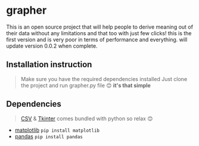 # grapher #
This is an open source project that will help people to derive meaning out of their data without any limitations and that too with just few clicks! 
this is the first version and is very poor in terms of performance and everything.
will update version 0.0.2 when complete. <it has major ui and performance improvements with very less dependency on third party libraries> 
## Installation instruction ##
 > Make sure you have the required dependencies installed
 Just clone the project and run grapher.py file 😊 **it's that simple**
 ## Dependencies ##
 
 > [CSV](https://docs.python.org/3/library/csv.html) & [Tkinter](https://docs.python.org/3/library/tkinter.html) comes bundled with python so relax 😊

 * [matplotlib](https://matplotlib.org/) `pip install matplotlib`
 * [pandas](https://pandas.pydata.org/) `pip install pandas`

